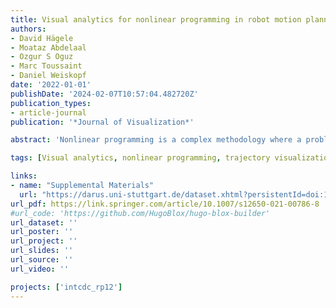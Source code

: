 ```yaml
---
title: Visual analytics for nonlinear programming in robot motion planning
authors:
- David Hägele
- Moataz Abdelaal
- Ozgur S Oguz
- Marc Toussaint
- Daniel Weiskopf
date: '2022-01-01'
publishDate: '2024-02-07T10:57:04.482720Z'
publication_types:
- article-journal
publication: '*Journal of Visualization*'

abstract: 'Nonlinear programming is a complex methodology where a problem is mathematically expressed in terms of optimality while imposing constraints on feasibility. Such problems are formulated by humans and solved by optimization algorithms. We support domain experts in their challenging tasks of understanding and troubleshooting optimization runs of intricate and high-dimensional nonlinear programs through a visual analytics system. The system was designed for our collaborators’ robot motion planning problems, but is domain agnostic in most parts of the visualizations. It allows for an exploration of the iterative solving process of a nonlinear program through several linked views of the computational process. We give insights into this design study, demonstrate our system for selected real-world cases, and discuss the extension of visualization and visual analytics methods for nonlinear programming.'

tags: [Visual analytics, nonlinear programming, trajectory visualization, optimization]

links:
- name: "Supplemental Materials"
  url: "https://darus.uni-stuttgart.de/dataset.xhtml?persistentId=doi:10.18419/darus-1128"
url_pdf: https://link.springer.com/article/10.1007/s12650-021-00786-8
#url_code: 'https://github.com/HugoBlox/hugo-blox-builder'
url_dataset: ''
url_poster: ''
url_project: ''
url_slides: ''
url_source: ''
url_video: ''

projects: ['intcdc_rp12']
---
```

